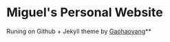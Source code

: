 # Miguel's Personal Website

Runing on Github + Jekyll theme by [Gaohaoyang](https://github.com/Gaohaoyang/gaohaoyang.github.io)**

